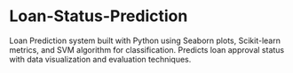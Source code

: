 # Loan-Status-Prediction
Loan Prediction system built with Python using Seaborn plots, Scikit-learn metrics, and SVM algorithm for classification. Predicts loan approval status with data visualization and evaluation techniques.
